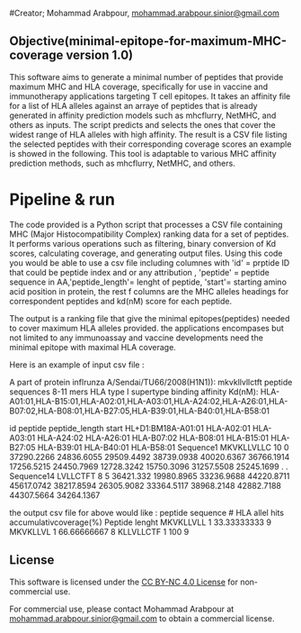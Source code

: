 

#Creator; Mohammad Arabpour, mohammad.arabpour.sinior@gmail.com

## Objective(minimal-epitope-for-maximum-MHC-coverage version 1.0)

This software aims to generate a minimal number of peptides that provide maximum MHC and HLA coverage, specifically for use in vaccine and immunotherapy applications targeting T cell epitopes. It takes an affinity file for a  list of HLA alleles against an arraye of peptides that is already generated in affinity prediction models such as mhcflurry, NetMHC, and others as inputs. The script predicts and selects the ones that cover the widest range of HLA alleles with high affinity. The result is a CSV file listing the selected peptides with their corresponding coverage scores an example is showed in the following. This tool is adaptable to various MHC affinity prediction methods, such as mhcflurry, NetMHC, and others.

# Pipeline & run  
The code  provided is a Python script that processes a CSV file containing MHC (Major Histocompatibility Complex) ranking data for a set of peptides. It performs various operations such as filtering, binary conversion of Kd scores, calculating coverage, and generating output files.
Using this code you would be able to use a csv file including columnes with 'id' = prptide ID that could be peptide index and or any attribution , 'peptide' = peptide sequence in AA,'peptide_length'= lenght of peptide, 'start'= starting amino acid position in protein,  the rest f columns are the MHC alleles headings for correspondent peptides and kd(nM) score for each peptide.

The output is a ranking file that give the minimal epitopes(peptides) needed to cover maximum HLA alleles provided.
the applications encompases but not limited to  any immunoassay and vaccine developments need the minimal epitope with maximal HLA coverage.

Here is an example of input csv file :

A part of  protein inflrunza A/Sendai/TU66/2008(H1N1)):   mkvkllvllctft
peptide sequences 8-11 mers
HLA type I supertype binding affinity Kd(nM): HLA-A01:01,HLA-B15:01,HLA-A02:01,HLA-A03:01,HLA-A24:02,HLA-A26:01,HLA-B07:02,HLA-B08:01,HLA-B27:05,HLA-B39:01,HLA-B40:01,HLA-B58:01

id	peptide	peptide_length	start	HL+D1:BM18A-A01:01	HLA-A02:01	HLA-A03:01	HLA-A24:02	HLA-A26:01	HLA-B07:02	HLA-B08:01	HLA-B15:01	HLA-B27:05	HLA-B39:01	HLA-B40:01	HLA-B58:01
Sequence1	MKVKLLVLLC	10	0	37290.2266	24836.6055	29509.4492	38739.0938	40020.6367	36766.1914	17256.5215	24450.7969	12728.3242	15750.3096	31257.5508	25245.1699
.
.
Sequence14	LVLLCTFT	8	5	36421.332	19980.8965	33236.9688	44220.8711	45617.0742	38217.8594	26305.9082	33364.5117	38968.2148	42882.7188	44307.5664	34264.1367

the output csv  file for above would  like :
peptide sequence	# HLA allel hits	accumulativcoverage(%)	Peptide lenght
MKVKLLVLL	1	33.33333333	9
MKVKLLVL	1	66.66666667	8
KLLVLLCTF	1	100	9

## License

This software is licensed under the [CC BY-NC 4.0 License](LICENSE) for non-commercial use.

For commercial use, please contact Mohammad Arabpour at mohammad.arabpour.sinior@gmail.com to obtain a commercial license.
